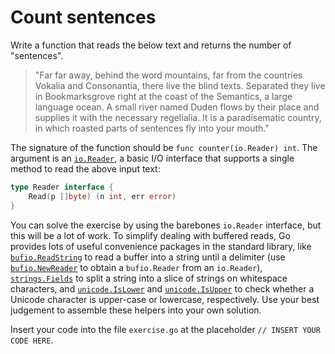 # Count sentences

Write a function that reads the below text and returns the number of "sentences".

> "Far far away, behind the word mountains, far from the countries Vokalia and Consonantia, there live the blind texts. Separated they live in Bookmarksgrove right at the coast of the Semantics, a large language ocean. A small river named Duden flows by their place and supplies it with the necessary regelialia. It is a paradisematic country, in which roasted parts of sentences fly into your mouth."

The signature of the function should be `func counter(io.Reader) int`. The argument is an [`io.Reader`](https://pkg.go.dev/io#Reader), a basic I/O interface that supports a single method to read the above input text:

```go
type Reader interface {
    Read(p []byte) (n int, err error)
}
```

You can solve the exercise by using the barebones `io.Reader` interface, but this will be a lot of work. To simplify dealing with buffered reads, Go provides lots of useful convenience packages in the standard library, like [`bufio.ReadString`](https://pkg.go.dev/bufio#Reader.ReadString) to read a buffer into a string until a delimiter (use [`bufio.NewReader`](https://pkg.go.dev/bufio#NewReader) to obtain a `bufio.Reader` from an `io.Reader`), [`strings.Fields`](https://pkg.go.dev/strings#Fields) to split a string into a slice of strings on whitespace characters, and [`unicode.IsLower`](https://pkg.go.dev/unicode#IsLower) and [`unicode.IsUpper`](https://pkg.go.dev/unicode#IsUpper) to check whether a Unicode character is upper-case or lowercase, respectively. Use your best judgement to assemble these helpers into your own solution.

Insert your code into the file `exercise.go` at the placeholder `// INSERT YOUR CODE HERE`.
